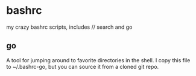 bashrc
======

my crazy bashrc scripts, includes // search and go



go
--

A tool for jumping around to favorite directories in the shell.  I copy this file to ~/.bashrc-go, but you
can source it from a cloned git repo.


